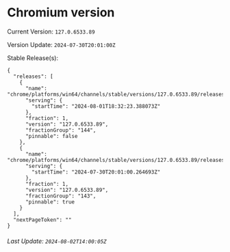 # Chromium version

Current Version: `127.0.6533.89`

Version Update: `2024-07-30T20:01:00Z`

Stable Release(s):
```
{
  "releases": [
    {
      "name": "chrome/platforms/win64/channels/stable/versions/127.0.6533.89/releases/1722537143",
      "serving": {
        "startTime": "2024-08-01T18:32:23.388073Z"
      },
      "fraction": 1,
      "version": "127.0.6533.89",
      "fractionGroup": "144",
      "pinnable": false
    },
    {
      "name": "chrome/platforms/win64/channels/stable/versions/127.0.6533.89/releases/1722369660",
      "serving": {
        "startTime": "2024-07-30T20:01:00.264693Z"
      },
      "fraction": 1,
      "version": "127.0.6533.89",
      "fractionGroup": "143",
      "pinnable": true
    }
  ],
  "nextPageToken": ""
}
```

###### Last Update: `2024-08-02T14:00:05Z`
        